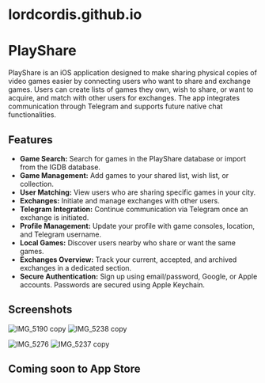 # lordcordis.github.io

# PlayShare

PlayShare is an iOS application designed to make sharing physical copies of video games easier by connecting users who want to share and exchange games. Users can create lists of games they own, wish to share, or want to acquire, and match with other users for exchanges. The app integrates communication through Telegram and supports future native chat functionalities.

## Features

- **Game Search:** Search for games in the PlayShare database or import from the IGDB database.
- **Game Management:** Add games to your shared list, wish list, or collection.
- **User Matching:** View users who are sharing specific games in your city.
- **Exchanges:** Initiate and manage exchanges with other users.
- **Telegram Integration:** Continue communication via Telegram once an exchange is initiated.
- **Profile Management:** Update your profile with game consoles, location, and Telegram username.
- **Local Games:** Discover users nearby who share or want the same games.
- **Exchanges Overview:** Track your current, accepted, and archived exchanges in a dedicated section.
- **Secure Authentication:** Sign up using email/password, Google, or Apple accounts. Passwords are secured using Apple Keychain.

## Screenshots

![IMG_5190 copy](https://github.com/user-attachments/assets/7690968b-e82a-464f-bfc3-fadd3ee62045)
![IMG_5238 copy](https://github.com/user-attachments/assets/d93a0901-eea3-4314-aeaf-2d284225114b)

![IMG_5276](https://github.com/user-attachments/assets/d6449df0-ff15-49c8-b081-dbcae54cddf8)
![IMG_5237 copy](https://github.com/user-attachments/assets/b9974b3b-8c53-43ea-b5ad-4adbd3ea2eb8)

## Coming soon to App Store
